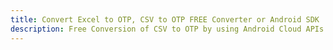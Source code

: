 ---title: Convert Excel to OTP, CSV to OTP FREE Converter or Android SDKdescription: Free Conversion of CSV to OTP by using Android Cloud APIs & SDKs. Also Create, Edit & Render Microsoft Excel, CSV and SpreadsheetML worksheets or spreadsheet in the Cloud.---